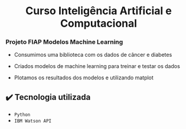 <h1 align="center"> Curso Inteligência Artificial e Computacional </h1>
<h3 align="left"> Projeto FIAP Modelos Machine Learning </h3>

* Consumimos uma biblioteca com os dados de câncer e diabetes

* Criados modelos de machine learning para treinar e testar os dados

* Plotamos os resultados dos modelos e utilizando matplot

## ✔️ Tecnologia utilizada

- ``Python``
- ``IBM Watson API``
